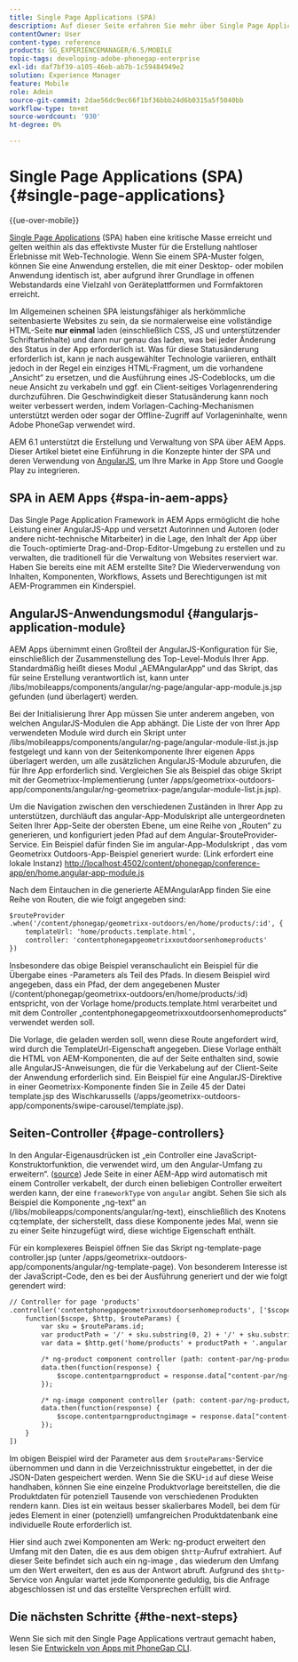 ```yaml
---
title: Single Page Applications (SPA)
description: Auf dieser Seite erfahren Sie mehr über Single Page Applications, d. h. Sie können eine Anwendung erstellen, die mit einer Desktop- oder Mobile App identisch ist.
contentOwner: User
content-type: reference
products: SG_EXPERIENCEMANAGER/6.5/MOBILE
topic-tags: developing-adobe-phonegap-enterprise
exl-id: daf7bf39-a105-46eb-ab7b-1c59484949e2
solution: Experience Manager
feature: Mobile
role: Admin
source-git-commit: 2dae56dc9ec66f1bf36bbb24d6b0315a5f5040bb
workflow-type: tm+mt
source-wordcount: '930'
ht-degree: 0%

---
```


# Single Page Applications (SPA){#single-page-applications}

{{ue-over-mobile}}

[Single Page Applications](https://en.wikipedia.org/wiki/Single-page_application) (SPA) haben eine kritische Masse erreicht und gelten weithin als das effektivste Muster für die Erstellung nahtloser Erlebnisse mit Web-Technologie. Wenn Sie einem SPA-Muster folgen, können Sie eine Anwendung erstellen, die mit einer Desktop- oder mobilen Anwendung identisch ist, aber aufgrund ihrer Grundlage in offenen Webstandards eine Vielzahl von Geräteplattformen und Formfaktoren erreicht.

Im Allgemeinen scheinen SPA leistungsfähiger als herkömmliche seitenbasierte Websites zu sein, da sie normalerweise eine vollständige HTML-Seite **nur einmal** laden (einschließlich CSS, JS und unterstützender Schriftartinhalte) und dann nur genau das laden, was bei jeder Änderung des Status in der App erforderlich ist. Was für diese Statusänderung erforderlich ist, kann je nach ausgewählter Technologie variieren, enthält jedoch in der Regel ein einziges HTML-Fragment, um die vorhandene „Ansicht“ zu ersetzen, und die Ausführung eines JS-Codeblocks, um die neue Ansicht zu verkabeln und ggf. ein Client-seitiges Vorlagenrendering durchzuführen. Die Geschwindigkeit dieser Statusänderung kann noch weiter verbessert werden, indem Vorlagen-Caching-Mechanismen unterstützt werden oder sogar der Offline-Zugriff auf Vorlageninhalte, wenn Adobe PhoneGap verwendet wird.

AEM 6.1 unterstützt die Erstellung und Verwaltung von SPA über AEM Apps. Dieser Artikel bietet eine Einführung in die Konzepte hinter der SPA und deren Verwendung von [AngularJS](https://angularjs.org/), um Ihre Marke in App Store und Google Play zu integrieren.

## SPA in AEM Apps {#spa-in-aem-apps}

Das Single Page Application Framework in AEM Apps ermöglicht die hohe Leistung einer AngularJS-App und versetzt Autorinnen und Autoren (oder andere nicht-technische Mitarbeiter) in die Lage, den Inhalt der App über die Touch-optimierte Drag-and-Drop-Editor-Umgebung zu erstellen und zu verwalten, die traditionell für die Verwaltung von Websites reserviert war. Haben Sie bereits eine mit AEM erstellte Site? Die Wiederverwendung von Inhalten, Komponenten, Workflows, Assets und Berechtigungen ist mit AEM-Programmen ein Kinderspiel.

## AngularJS-Anwendungsmodul {#angularjs-application-module}

AEM Apps übernimmt einen Großteil der AngularJS-Konfiguration für Sie, einschließlich der Zusammenstellung des Top-Level-Moduls Ihrer App. Standardmäßig heißt dieses Modul „AEMAngularApp“ und das Skript, das für seine Erstellung verantwortlich ist, kann unter /libs/mobileapps/components/angular/ng-page/angular-app-module.js.jsp gefunden (und überlagert) werden.

Bei der Initialisierung Ihrer App müssen Sie unter anderem angeben, von welchen AngularJS-Modulen die App abhängt. Die Liste der von Ihrer App verwendeten Module wird durch ein Skript unter /libs/mobileapps/components/angular/ng-page/angular-module-list.js.jsp festgelegt und kann von der Seitenkomponente Ihrer eigenen Apps überlagert werden, um alle zusätzlichen AngularJS-Module abzurufen, die für Ihre App erforderlich sind. Vergleichen Sie als Beispiel das obige Skript mit der Geometrixx-Implementierung (unter /apps/geometrixx-outdoors-app/components/angular/ng-geometrixx-page/angular-module-list.js.jsp).

Um die Navigation zwischen den verschiedenen Zuständen in Ihrer App zu unterstützen, durchläuft das angular-App-Modulskript alle untergeordneten Seiten Ihrer App-Seite der obersten Ebene, um eine Reihe von „Routen“ zu generieren, und konfiguriert jeden Pfad auf dem Angular-$routeProvider-Service. Ein Beispiel dafür finden Sie im angular-App-Modulskript , das vom Geometrixx Outdoors-App-Beispiel generiert wurde: (Link erfordert eine lokale Instanz) [http://localhost:4502/content/phonegap/conference-app/en/home.angular-app-module.js](http://localhost:4502/content/phonegap/conference-app/en/home.angular-app-module.js)

Nach dem Eintauchen in die generierte AEMAngularApp finden Sie eine Reihe von Routen, die wie folgt angegeben sind:

```xml
$routeProvider
.when('/content/phonegap/geometrixx-outdoors/en/home/products/:id', {
    templateUrl: 'home/products.template.html',
    controller: 'contentphonegapgeometrixxoutdoorsenhomeproducts'
})
```

Insbesondere das obige Beispiel veranschaulicht ein Beispiel für die Übergabe eines -Parameters als Teil des Pfads. In diesem Beispiel wird angegeben, dass ein Pfad, der dem angegebenen Muster (/content/phonegap/geometrixx-outdoors/en/home/products/:id) entspricht, von der Vorlage home/products.template.html verarbeitet und mit dem Controller „contentphonegapgeometrixxoutdoorsenhomeproducts“ verwendet werden soll.

Die Vorlage, die geladen werden soll, wenn diese Route angefordert wird, wird durch die TemplateUrl-Eigenschaft angegeben. Diese Vorlage enthält die HTML von AEM-Komponenten, die auf der Seite enthalten sind, sowie alle AngularJS-Anweisungen, die für die Verkabelung auf der Client-Seite der Anwendung erforderlich sind. Ein Beispiel für eine AngularJS-Direktive in einer Geometrixx-Komponente finden Sie in Zeile 45 der Datei template.jsp des Wischkarussells (/apps/geometrixx-outdoors-app/components/swipe-carousel/template.jsp).

## Seiten-Controller {#page-controllers}

In den Angular-Eigenausdrücken ist „ein Controller eine JavaScript-Konstruktorfunktion, die verwendet wird, um den Angular-Umfang zu erweitern“. ([source](https://docs.angularjs.org/guide/controller)) Jede Seite in einer AEM-App wird automatisch mit einem Controller verkabelt, der durch einen beliebigen Controller erweitert werden kann, der eine `frameworkType` von `angular` angibt. Sehen Sie sich als Beispiel die Komponente „ng-text“ an (/libs/mobileapps/components/angular/ng-text), einschließlich des Knotens cq:template, der sicherstellt, dass diese Komponente jedes Mal, wenn sie zu einer Seite hinzugefügt wird, diese wichtige Eigenschaft enthält.

Für ein komplexeres Beispiel öffnen Sie das Skript ng-template-page controller.jsp (unter /apps/geometrixx-outdoors-app/components/angular/ng-template-page). Von besonderem Interesse ist der JavaScript-Code, den es bei der Ausführung generiert und der wie folgt gerendert wird:

```xml
// Controller for page 'products'
.controller('contentphonegapgeometrixxoutdoorsenhomeproducts', ['$scope', '$http', '$routeParams',
    function($scope, $http, $routeParams) {
        var sku = $routeParams.id;
        var productPath = '/' + sku.substring(0, 2) + '/' + sku.substring(0, 4) + '/' + sku;
        var data = $http.get('home/products' + productPath + '.angular.json' + cacheKiller);

        /* ng-product component controller (path: content-par/ng-product) */
        data.then(function(response) {
            $scope.contentparngproduct = response.data["content-par/ng-product"].items;
        });

        /* ng-image component controller (path: content-par/ng-product/ng-image) */
        data.then(function(response) {
            $scope.contentparngproductngimage = response.data["content-par/ng-product/ng-image"].items;
        });
    }
])
```

Im obigen Beispiel wird der Parameter aus dem `$routeParams`-Service übernommen und dann in die Verzeichnisstruktur eingebettet, in der die JSON-Daten gespeichert werden. Wenn Sie die SKU-`id` auf diese Weise handhaben, können Sie eine einzelne Produktvorlage bereitstellen, die die Produktdaten für potenziell Tausende von verschiedenen Produkten rendern kann. Dies ist ein weitaus besser skalierbares Modell, bei dem für jedes Element in einer (potenziell) umfangreichen Produktdatenbank eine individuelle Route erforderlich ist.

Hier sind auch zwei Komponenten am Werk: ng-product erweitert den Umfang mit den Daten, die es aus dem obigen `$http`-Aufruf extrahiert. Auf dieser Seite befindet sich auch ein ng-image , das wiederum den Umfang um den Wert erweitert, den es aus der Antwort abruft. Aufgrund des `$http`-Service von Angular wartet jede Komponente geduldig, bis die Anfrage abgeschlossen ist und das erstellte Versprechen erfüllt wird.

## Die nächsten Schritte {#the-next-steps}

Wenn Sie sich mit den Single Page Applications vertraut gemacht haben, lesen Sie [Entwickeln von Apps mit PhoneGap CLI](/help/mobile/phonegap-apps-pg-cli.md).
